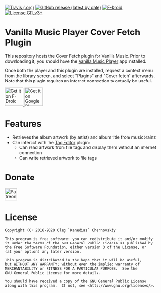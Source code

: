[![Travis (.org)](https://img.shields.io/travis/vanilla-music/vanilla-music-cover-fetch)](https://travis-ci.org/github/vanilla-music/vanilla-music-cover-fetch)
[![GitHub release (latest by date)](https://img.shields.io/github/v/release/vanilla-music/vanilla-music-cover-fetch)](https://github.com/vanilla-music/vanilla-music-cover-fetch/releases)
[![F-Droid](https://img.shields.io/f-droid/v/com.kanedias.vanilla.coverfetch)](https://f-droid.org/en/packages/com.kanedias.vanilla.coverfetch/)
[![License GPLv3+](https://img.shields.io/badge/License-GPLv3-brightgreen.svg)](https://www.gnu.org/licenses/gpl-3.0.html)




# Vanilla Music Player Cover Fetch Plugin

This repository hosts the Cover Fetch plugin for Vanilla Music.
Prior to downloading it, you should have the [Vanilla Music Player](https://github.com/vanilla-music/vanilla) app installed.

Once both the player and this plugin are installed, request a context menu from the library screen, and select "Plugins" and "Cover fetch" afterwards.
Note that this plugin requires an internet connection to actually be useful.

<a href="https://f-droid.org/packages/com.kanedias.vanilla.coverfetch/">
    <img src="https://fdroid.gitlab.io/artwork/badge/get-it-on.png"
        alt="Get it on F-Droid" height="60"/>
</a>
<a href="https://play.google.com/store/apps/details?id=com.kanedias.vanilla.coverfetch">
    <img src="https://play.google.com/intl/en_us/badges/images/generic/en_badge_web_generic.png"
        alt="Get it on Google Play" height="60"/>
</a>

# Features

* Retrieves the album artwork (by artist) and album title from musicbrainz
* Can interact with the [Tag Editor](https://github.com/vanilla-music/vanilla-music-tag-editor) plugin:
    * Can read artwork from file tags and display them without an internet connection
    * Can write retrieved artwork to file tags

# Donate

[<img alt="Patreon Page"
    src="https://s3.amazonaws.com/patreon_public_assets/toolbox/patreon.png"
    height="40"/>](https://www.patreon.com/kanedias)

# License

    Copyright (C) 2016-2020 Oleg `Kanedias` Chernovskiy

    This program is free software: you can redistribute it and/or modify
    it under the terms of the GNU General Public License as published by
    the Free Software Foundation, either version 3 of the License, or
    (at your option) any later version.

    This program is distributed in the hope that it will be useful,
    but WITHOUT ANY WARRANTY; without even the implied warranty of
    MERCHANTABILITY or FITNESS FOR A PARTICULAR PURPOSE.  See the
    GNU General Public License for more details.

    You should have received a copy of the GNU General Public License
    along with this program.  If not, see <http://www.gnu.org/licenses/>.
